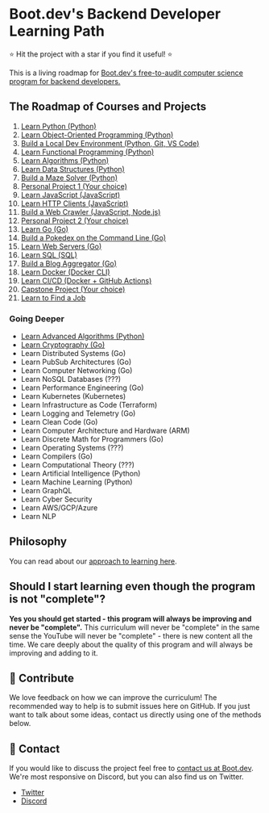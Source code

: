 # Boot.dev's Backend Developer Learning Path

⭐ Hit the project with a star if you find it useful! ⭐

This is a living roadmap for [Boot.dev's free-to-audit computer science program for backend developers.](https://boot.dev)

## The Roadmap of Courses and Projects

1. [Learn Python (Python)](https://boot.dev/learn/learn-python)
2. [Learn Object-Oriented Programming (Python)](https://boot.dev/learn/learn-object-oriented-programming)
3. [Build a Local Dev Environment (Python, Git, VS Code)](https://boot.dev/build/build-local-dev-environment-python)
4. [Learn Functional Programming (Python)](https://boot.dev/learn/learn-functional-programming)
5. [Learn Algorithms (Python)](https://boot.dev/learn/learn-algorithms)
6. [Learn Data Structures (Python)](https://boot.dev/learn/learn-data-structures)
7. [Build a Maze Solver (Python)](https://boot.dev/build/maze-solver-python)
8. [Personal Project 1 (Your choice)](https://boot.dev/build/personal-project-1)
9. [Learn JavaScript (JavaScript)](https://boot.dev/learn/learn-javascript)
10. [Learn HTTP Clients (JavaScript)](https://boot.dev/learn/learn-http)
11. [Build a Web Crawler (JavaScript, Node.js)](https://boot.dev/build/link-analyzer)
12. [Personal Project 2 (Your choice)](https://boot.dev/build/personal-project-2)
13. [Learn Go (Go)](https://boot.dev/learn/learn-golang)
14. [Build a Pokedex on the Command Line (Go)](https://boot.dev/build/build-pokedex-cli)
15. [Learn Web Servers (Go)](https://boot.dev/learn/learn-web-servers)
16. [Learn SQL (SQL)](https://boot.dev/learn/learn-sql)
17. [Build a Blog Aggregator (Go)](https://boot.dev/build/blog-aggregator)
18. [Learn Docker (Docker CLI)](https://boot.dev/learn/learn-docker)
19. [Learn CI/CD (Docker + GitHub Actions)](https://boot.dev/learn/learn-ci-cd)
20. [Capstone Project (Your choice)](https://boot.dev/build/capstone-project)
21. [Learn to Find a Job](https://www.boot.dev/learn/learn-job-search)

### Going Deeper

* [Learn Advanced Algorithms (Python)](https://boot.dev/learn/learn-advanced-algorithms)
* [Learn Cryptography (Go)](https://boot.dev/learn/learn-cryptography)
* Learn Distributed Systems (Go)
* Learn PubSub Architectures (Go)
* Learn Computer Networking (Go)
* Learn NoSQL Databases (???)
* Learn Performance Engineering (Go)
* Learn Kubernetes (Kubernetes)
* Learn Infrastructure as Code (Terraform)
* Learn Logging and Telemetry (Go)
* Learn Clean Code (Go)
* Learn Computer Architecture and Hardware (ARM)
* Learn Discrete Math for Programmers (Go)
* Learn Operating Systems (???)
* Learn Compilers (Go)
* Learn Computational Theory (???)
* Learn Artificial Intelligence (Python)
* Learn Machine Learning (Python)
* Learn GraphQL
* Learn Cyber Security
* Learn AWS/GCP/Azure
* Learn NLP

## Philosophy

You can read about our [approach to learning here](https://blog.boot.dev/about/).

## Should I start learning even though the program is not "complete"?

**Yes you should get started - this program will always be improving and never be "complete".** This curriculum will never be "complete" in the same sense the YouTube will never be "complete" - there is new content all the time. We care deeply about the quality of this program and will always be improving and adding to it.

## 👏 Contribute

We love feedback on how we can improve the curriculum! The recommended way to help is to submit issues here on GitHub. If you just want to talk about some ideas, contact us directly using one of the methods below.

## 💬 Contact

If you would like to discuss the project feel free to [contact us at Boot.dev](https://blog.boot.dev/contact/). We're most responsive on Discord, but you can also find us on Twitter.

* [Twitter](https://twitter.com/bootdotdev)
* [Discord](https://boot.dev/community)
